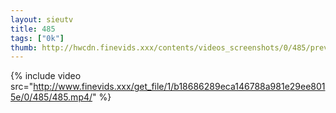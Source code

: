 ```yaml
--- 
layout: sieutv
title: 485
tags: ["0k"]
thumb: http://hwcdn.finevids.xxx/contents/videos_screenshots/0/485/preview.mp4.jpg
---
```

{% include video src="http://www.finevids.xxx/get_file/1/b18686289eca146788a981e29ee8015e/0/485/485.mp4/" %} 
